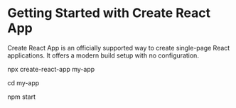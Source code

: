 # Getting Started with Create React App

Create React App is an officially supported way to create single-page React applications. It offers a modern build setup with no configuration.

npx create-react-app my-app

cd my-app

npm start
